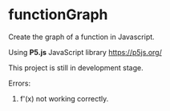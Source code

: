 # functionGraph
Create the graph of a function in Javascript.

Using <b>P5.js</b> JavaScript library
https://p5js.org/

This project is still in development stage.

Errors:
1) f'(x) not working correctly.
